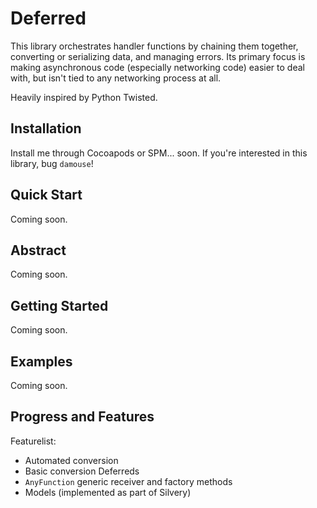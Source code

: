 # Deferred

This library orchestrates handler functions by chaining them together, converting or serializing data, and managing errors. Its primary focus is making asynchronous code (especially networking code) easier to deal with, but isn't tied to any networking process at all. 

Heavily inspired by Python Twisted.

## Installation

Install me through Cocoapods or SPM... soon. If you're interested in this library, bug `damouse`!

## Quick Start

Coming soon. 

## Abstract

Coming soon. 

## Getting Started

Coming soon. 

## Examples

Coming soon. 

## Progress and Features

Featurelist: 

- Automated conversion
- Basic conversion Deferreds
- `AnyFunction` generic receiver and factory methods
- Models (implemented as part of Silvery)




